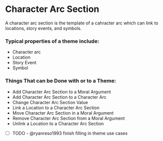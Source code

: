 # Character Arc Section

A character arc section is the template of a cahracter arc which can link to locations, story events, and symbols.  

### Typical properties of a theme include:

- Character arc
- Location
- Story Event
- Symbol

### Things That can be Done with or to a Theme:

- Add Character Arc Section to a Moral Argument 
- Add Character Arc Section to a Character Arc
- Change Character Arc Section Value
- Link a Location to a Character Arc Section
- Move Character Arc Section in a Moral Argument
- Remove Character Arc Section from a Moral Argument
- Unlink a Location to a Character Arc Section
- [ ] TODO - @ryanreso1993 finish filling in theme use cases

